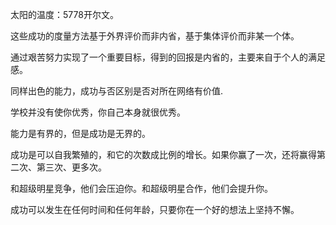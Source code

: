 太阳的温度：5778开尔文。

这些成功的度量方法基于外界评价而非内省，基于集体评价而非某一个体。

通过艰苦努力实现了一个重要目标，得到的回报是内省的，主要来自于个人的满足感。

同样出色的能力，成功与否区别是否对所在网络有价值.

学校并没有使你优秀，你自己本身就很优秀。

能力是有界的，但是成功是无界的。

成功是可以自我繁殖的，和它的次数成比例的增长。如果你赢了一次，还将赢得第二次、第三次、更多次。

和超级明星竞争，他们会压迫你。和超级明星合作，他们会提升你。

成功可以发生在任何时间和任何年龄，只要你在一个好的想法上坚持不懈。